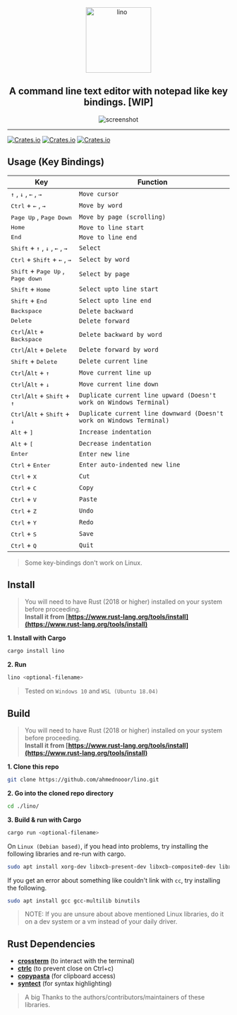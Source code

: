 
<div align="center">
    <span align="center"><img src="https://raw.githubusercontent.com/ahmednooor/lino/main/assets/lino-icon.png" alt="lino" width="148" height="148" class="center" /></span>
    <h2 align="center">A command line text editor with notepad like key bindings. [WIP]</h2>
    <span align="center"><img src="https://raw.githubusercontent.com/ahmednooor/lino/main/assets/screenshot-2.png" alt="screenshot" class="center" /></span>
    <hr />
</div>

[![Crates.io](https://img.shields.io/crates/v/lino)](https://crates.io/crates/lino)
[![Crates.io](https://img.shields.io/crates/l/lino)](https://github.com/ahmednooor/lino/blob/main/LICENSE)
[![Crates.io](https://img.shields.io/crates/d/lino)](https://crates.io/crates/lino)

## Usage (Key Bindings)
| Key | Function |
| --- | --- |
| <kbd>↑</kbd> , <kbd>↓</kbd> , <kbd>←</kbd> , <kbd>→</kbd> | `Move cursor` |
| <kbd>Ctrl</kbd> + <kbd>←</kbd> , <kbd>→</kbd> | `Move by word` |
| <kbd>Page Up</kbd> , <kbd>Page Down</kbd> | `Move by page (scrolling)` |
| <kbd>Home</kbd> | `Move to line start` |
| <kbd>End</kbd> | `Move to line end` |
| <kbd>Shift</kbd> + <kbd>↑</kbd> , <kbd>↓</kbd> , <kbd>←</kbd> , <kbd>→</kbd> | `Select` |
| <kbd>Ctrl</kbd> + <kbd>Shift</kbd> + <kbd>←</kbd> , <kbd>→</kbd> | `Select by word` |
| <kbd>Shift</kbd> + <kbd>Page Up</kbd> , <kbd>Page down</kbd> | `Select by page` |
| <kbd>Shift</kbd> + <kbd>Home</kbd> | `Select upto line start` |
| <kbd>Shift</kbd> + <kbd>End</kbd> | `Select upto line end` |
| <kbd>Backspace</kbd> | `Delete backward` |
| <kbd>Delete</kbd> | `Delete forward` |
| <kbd>Ctrl</kbd>/<kbd>Alt</kbd> + <kbd>Backspace</kbd> | `Delete backward by word` |
| <kbd>Ctrl</kbd>/<kbd>Alt</kbd> + <kbd>Delete</kbd> | `Delete forward by word` |
| <kbd>Shift</kbd> + <kbd>Delete</kbd> | `Delete current line` |
| <kbd>Ctrl</kbd>/<kbd>Alt</kbd> + <kbd>↑</kbd> | `Move current line up` |
| <kbd>Ctrl</kbd>/<kbd>Alt</kbd> + <kbd>↓</kbd> | `Move current line down` |
| <kbd>Ctrl</kbd>/<kbd>Alt</kbd> + <kbd>Shift</kbd> + <kbd>↑</kbd> | `Duplicate current line upward (Doesn't work on Windows Terminal)` |
| <kbd>Ctrl</kbd>/<kbd>Alt</kbd> + <kbd>Shift</kbd> + <kbd>↓</kbd> | `Duplicate current line downward (Doesn't work on Windows Terminal)` |
| <kbd>Alt</kbd> + <kbd>]</kbd> | `Increase indentation` |
| <kbd>Alt</kbd> + <kbd>[</kbd> | `Decrease indentation` |
| <kbd>Enter</kbd> | `Enter new line` |
| <kbd>Ctrl</kbd> + <kbd>Enter</kbd> | `Enter auto-indented new line` |
| <kbd>Ctrl</kbd> + <kbd>X</kbd> | `Cut` |
| <kbd>Ctrl</kbd> + <kbd>C</kbd> | `Copy` |
| <kbd>Ctrl</kbd> + <kbd>V</kbd> | `Paste` |
| <kbd>Ctrl</kbd> + <kbd>Z</kbd> | `Undo` |
| <kbd>Ctrl</kbd> + <kbd>Y</kbd> | `Redo` |
| <kbd>Ctrl</kbd> + <kbd>S</kbd> | `Save` |
| <kbd>Ctrl</kbd> + <kbd>Q</kbd> | `Quit` |

> Some key-bindings don't work on Linux.

## Install
> You will need to have Rust (2018 or higher) installed on your system before proceeding.\
**Install it from [https://www.rust-lang.org/tools/install](https://www.rust-lang.org/tools/install)**

**1. Install with Cargo**
```sh
cargo install lino
```

**2. Run**
```sh
lino <optional-filename>
```

> Tested on `Windows 10` and `WSL (Ubuntu 18.04)`

## Build
> You will need to have Rust (2018 or higher) installed on your system before proceeding.\
**Install it from [https://www.rust-lang.org/tools/install](https://www.rust-lang.org/tools/install)**

**1. Clone this repo**
```sh
git clone https://github.com/ahmednooor/lino.git
```
**2. Go into the cloned repo directory**
```sh
cd ./lino/
```
**3. Build & run with Cargo**
```sh
cargo run <optional-filename>
```

On `Linux (Debian based)`, if you head into problems, try installing the following libraries and re-run with cargo.

```sh
sudo apt install xorg-dev libxcb-present-dev libxcb-composite0-dev libxcb-shape0-dev libxcb-xfixes0-dev
```

If you get an error about something like couldn't link with `cc`, try installing the following.

```sh
sudo apt install gcc gcc-multilib binutils
```

> NOTE: If you are unsure about above mentioned Linux libraries, do it on a dev system or a vm instead of your daily driver.

## Rust Dependencies
- [**crossterm**](https://crates.io/crates/crossterm) (to interact with the terminal)
- [**ctrlc**](https://crates.io/crates/ctrlc) (to prevent close on Ctrl+c)
- [**copypasta**](https://crates.io/crates/copypasta) (for clipboard access)
- [**syntect**](https://github.com/trishume/syntect) (for syntax highlighting)
> A big Thanks to the authors/contributors/maintainers of these libraries.
